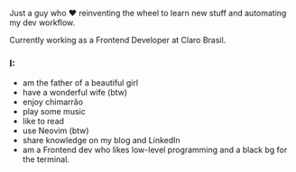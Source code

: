Just a guy who ❤️ reinventing the wheel to learn new stuff and automating my dev workflow. 

Currently working as a Frontend Developer at Claro Brasil.

### I:
  - am the father of a beautiful girl
  - have a wonderful wife (btw)
  - enjoy chimarrão
  - play some music
  - like to read
  - use Neovim (btw)
  - share knowledge on my blog and LinkedIn
  - am a Frontend dev who likes low-level programming and a black bg for the terminal.
